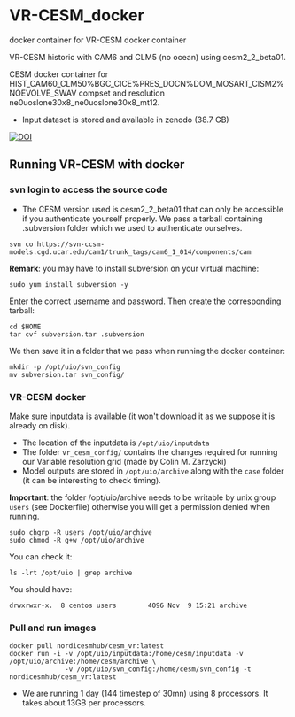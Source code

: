 # VR-CESM_docker

docker container for VR-CESM docker container

VR-CESM historic with CAM6 and CLM5 (no ocean) using cesm2_2_beta01.

CESM docker container for HIST_CAM60_CLM50%BGC_CICE%PRES_DOCN%DOM_MOSART_CISM2%NOEVOLVE_SWAV  compset and resolution ne0uoslone30x8_ne0uoslone30x8_mt12.

- Input dataset is stored and available in zenodo (38.7 GB)

[![DOI](https://zenodo.org/badge/DOI/10.5281/zenodo.3533591.svg)](https://doi.org/10.5281/zenodo.3533591)


## Running VR-CESM with docker

### svn login to access the source code

- The CESM version used is cesm2_2_beta01 that can only be accessible if you authenticate yourself properly. We pass a tarball containing .subversion folder which we used to authenticate ourselves.

```
svn co https://svn-ccsm-models.cgd.ucar.edu/cam1/trunk_tags/cam6_1_014/components/cam
```

**Remark**: you may have to install subversion on your virtual machine:

```
sudo yum install subversion -y
```

Enter the correct username and password. Then create the corresponding tarball:

```
cd $HOME
tar cvf subversion.tar .subversion
```
We then save it in a folder that we pass when running the docker container:

```
mkdir -p /opt/uio/svn_config
mv subversion.tar svn_config/
```

### VR-CESM docker

Make sure inputdata is available (it won't download it as we suppose it is already on disk). 
- The location of the inputdata is `/opt/uio/inputdata` 
- The folder `vr_cesm_config/` contains the changes required for running our Variable resolution grid (made by Colin M. Zarzycki)
- Model outputs are stored in `/opt/uio/archive` along with the `case` folder (it can be interesting to check timing).

**Important**: the folder /opt/uio/archive needs to be writable by unix group `users` (see Dockerfile) otherwise you will get a permission denied when running.

```
sudo chgrp -R users /opt/uio/archive
sudo chmod -R g+w /opt/uio/archive
```

You can check it:

```
ls -lrt /opt/uio | grep archive
```

You should have:

```
drwxrwxr-x.  8 centos users        4096 Nov  9 15:21 archive
```

### Pull and run images

```
docker pull nordicesmhub/cesm_vr:latest
docker run -i -v /opt/uio/inputdata:/home/cesm/inputdata -v /opt/uio/archive:/home/cesm/archive \
              -v /opt/uio/svn_config:/home/cesm/svn_config -t nordicesmhub/cesm_vr:latest
```

- We are running 1 day (144 timestep of 30mn) using 8 processors. It takes about 13GB per processors.

